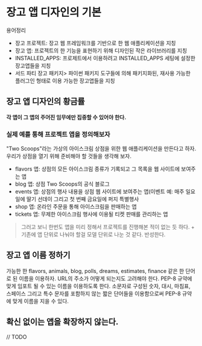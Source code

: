 # 장고 앱 디자인의 기본
용어정리
- 장고 프로젝트: 장고 웹 프레임워크를 기반으로 한 웹 애플리케이션을 지칭
- 장고 앱: 프로젝트의 한 기능을 표현하기 위해 디자인된 작은 라이브러리를 지칭
- INSTALLED_APPS: 프로제트에서 이용하려고 INSTALLED_APPS 세팅에 설정한 장고앱들을 지칭
- 서드 파티 장고 패키지> 파이썬 패키지 도구들에 의해 패키지화된, 재사용 가능한 플러그인 형태로 이용 가능한 장고앱들을 지칭

## 장고 앱 디자인의 황금률
**각 앱이 그 앱의 주어진 임무에만 집중할 수 있어야 한다.**

### 실제 예를 통해 프로젝트 앱을 정의해보자
"Two Scoops"라는 가상의 아이스크림 상점을 위한 웹 애플리케이션을 만든다고 하자. 우리가 상점을 열기 위해 준비해야 할 것들을 생각해 보자.
- flavors 앱: 상점의 모든 아이스크림 종류가 기록되고 그 목록을 웹 사이트에 보여주는 앱
- blog 앱: 상점 Two Scoops의 공식 블로그
- events 앱: 상점의 행사 내용을 상점 웹 사이트에 보여주는 앱(이벤트 예: 매주 일요일에 딸기 선데이 그리고 첫 번째 금요일에 퍼지 특별행사
- shop 앱: 온라인 주문을 통해 아이스크림을 판매하는 앱
- tickets 앱: 무제한 아이스크림 행사에 이용될 티켓 판매를 관리하는 앱


> 그러고 보니 한번도 앱을 미리 정해서 프로젝트를 진행해본 적이 없는 듯 하다. + 기존에 앱 단위로 나눠야 할걸 모델 단위로 나눈 것 같다. 반성한다.

## 장고 앱 이름 정하기
가능한 한 flavors, animals, blog, polls, dreams, estimates, finance 같은 한 단어로 된 이름을 이용하자.
URL의 주소가 어떻게 되는지도 고려해야 한다.
PEP-8 규약에 맞게 임포트 될 수 있는 이름을 이용하도록 한다. 소문자로 구성된 숫자, 대시, 마침표, 스페이스 그리고 특수 문자를 포함하지 않는 짧은 단어들을 이용함으로써 PEP-8 규약에 맞게 이름을 지을 수 있다.

## 확신 없이는 앱을 확장하지 않는다.
// TODO
